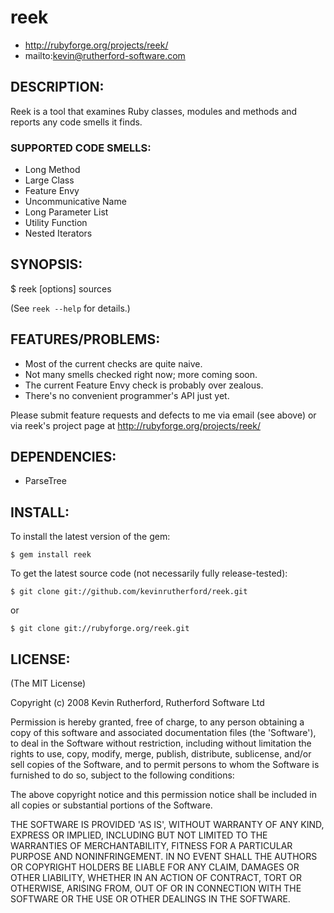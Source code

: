 # reek

* http://rubyforge.org/projects/reek/
* mailto:kevin@rutherford-software.com

## DESCRIPTION:

Reek is a tool that examines Ruby classes, modules and methods and
reports any code smells it finds.

### SUPPORTED CODE SMELLS:

* Long Method
* Large Class
* Feature Envy
* Uncommunicative Name
* Long Parameter List
* Utility Function
* Nested Iterators

## SYNOPSIS:

  $ reek [options] sources

(See `reek --help` for details.)

## FEATURES/PROBLEMS:

* Most of the current checks are quite naive.
* Not many smells checked right now; more coming soon.
* The current Feature Envy check is probably over zealous.
* There's no convenient programmer's API just yet.

Please submit feature requests and defects to me via email (see above)
or via reek's project page at http://rubyforge.org/projects/reek/

## DEPENDENCIES:

* ParseTree

## INSTALL:

To install the latest version of the gem:

    $ gem install reek

To get the latest source code (not necessarily fully release-tested):

    $ git clone git://github.com/kevinrutherford/reek.git

or

    $ git clone git://rubyforge.org/reek.git

## LICENSE:

(The MIT License)

Copyright (c) 2008 Kevin Rutherford, Rutherford Software Ltd

Permission is hereby granted, free of charge, to any person obtaining
a copy of this software and associated documentation files (the
'Software'), to deal in the Software without restriction, including
without limitation the rights to use, copy, modify, merge, publish,
distribute, sublicense, and/or sell copies of the Software, and to
permit persons to whom the Software is furnished to do so, subject to
the following conditions:

The above copyright notice and this permission notice shall be
included in all copies or substantial portions of the Software.

THE SOFTWARE IS PROVIDED 'AS IS', WITHOUT WARRANTY OF ANY KIND,
EXPRESS OR IMPLIED, INCLUDING BUT NOT LIMITED TO THE WARRANTIES OF
MERCHANTABILITY, FITNESS FOR A PARTICULAR PURPOSE AND NONINFRINGEMENT.
IN NO EVENT SHALL THE AUTHORS OR COPYRIGHT HOLDERS BE LIABLE FOR ANY
CLAIM, DAMAGES OR OTHER LIABILITY, WHETHER IN AN ACTION OF CONTRACT,
TORT OR OTHERWISE, ARISING FROM, OUT OF OR IN CONNECTION WITH THE
SOFTWARE OR THE USE OR OTHER DEALINGS IN THE SOFTWARE.
